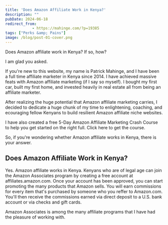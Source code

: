 ```yaml
---
title: 'Does Amazon Affiliate Work in Kenya?'
description: ""
pubDate: 2024-06-18
redirect_from:
            - https://mahinge.com/?p=19385
tags: ["Perks &amp; Pains"]
image: /blog/post-01-cover.png
---
```

<!-- wp:paragraph -->

Does Amazon affiliate work in Kenya? If so, how?

<!-- /wp:paragraph -->

<!-- wp:paragraph -->

I am glad you asked.

<!-- /wp:paragraph -->

<!-- wp:paragraph -->

If you're new to this website, my name is Patrick Mahinge, and I have been a full time affiliate marketer in Kenya since 2014. I have achieved massive feats with Amazon affiliate marketing (if I say so myself). I bought my first car, built my first home, and invested heavily in real estate all from being an affiliate marketer.

<!-- /wp:paragraph -->

<!-- wp:paragraph -->

After realizing the huge potential that Amazon affiliate marketing carries, I decided to dedicate a huge chunk of my time to enlightening, coaching, and ecouraging fellow Kenyans to build resilient Amazon affiliate niche websites.

<!-- /wp:paragraph -->

<!-- wp:paragraph -->

I have also created a free 5-Day Amazon Affiliate Marketing Crash Course to help you get started on the right full. Click here to get the course.

<!-- /wp:paragraph -->

<!-- wp:paragraph -->

So, if you're wondering whether Amazon affiliate works in Kenya, there is your answer.

<!-- /wp:paragraph -->

<!-- wp:rank-math/faq-block {"titleWrapper":"h2","questions":[{"id":"faq-question-1718720765701","title":"Does Amazon Affiliate Work in Kenya?","content":"Yes. Amazon affiliate works in Kenya. Kenyans who are of legal age can join the Amazon Associates program by creating a free account at affiliates.amazon.com. Once your account has been approved, you can start promoting the many products that Amazon sells. You will earn commissions for every item that's purchased by someone who you reffer to Amazon.com. You'll then receive the commissions earned via  direct deposit to a U.S. bank account or via checks and gift cards.","visible":true}]} -->

## Does Amazon Affiliate Work in Kenya?

Yes. Amazon affiliate works in Kenya. Kenyans who are of legal age can join the Amazon Associates program by creating a free account at affiliates.amazon.com. Once your account has been approved, you can start promoting the many products that Amazon sells. You will earn commissions for every item that's purchased by someone who you reffer to Amazon.com. You'll then receive the commissions earned via direct deposit to a U.S. bank account or via checks and gift cards.

<!-- /wp:rank-math/faq-block -->

<!-- wp:paragraph -->

Amazon Associates is among the many affiliate programs that I have had the pleasure of working with.

<!-- /wp:paragraph -->
